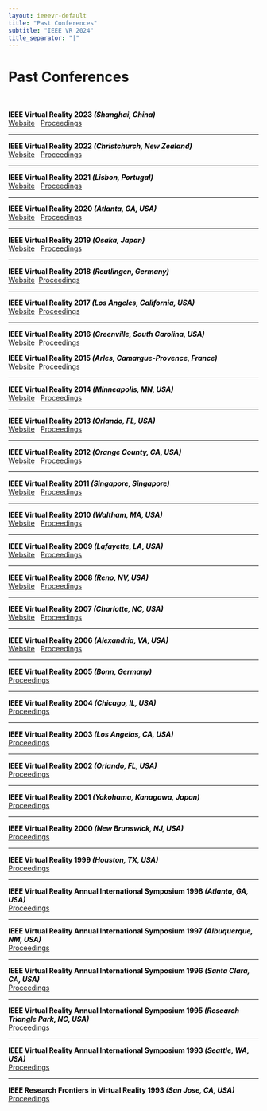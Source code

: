 ```yaml
---
layout: ieeevr-default
title: "Past Conferences"
subtitle: "IEEE VR 2024"
title_separator: "|"
---
```


<div>
<h1 id="past-conferences"> Past Conferences </h1>

<br>
<div>
    <p>
        <strong style="color:black">IEEE Virtual Reality 2023 <i>(Shanghai, China)</i></strong>
        <br>
        <a href="https://ieeevr.org/2023" class="btn btn--secundary">Website</a>
        &nbsp;
        <a href="https://ieeexplore.ieee.org/xpl/conhome/10108080/proceeding" class="btn btn--secundary">Proceedings</a>
    </p>
</div>
<hr>
<div>
    <p>
        <strong style="color:black">IEEE Virtual Reality 2022 <i>(Christchurch, New Zealand)</i></strong>
        <br>
        <a href="https://ieeevr.org/2022" class="btn btn--secundary">Website</a>
        &nbsp;
        <a href="https://ieeexplore.ieee.org/xpl/conhome/9417603/proceeding" class="btn btn--secundary">Proceedings</a>
    </p>
</div>
<hr>
<div>
    <p>
        <strong style="color:black">IEEE Virtual Reality 2021 <i>(Lisbon, Portugal)</i></strong>
        <br>
        <a href="https://ieeevr.org/2021" class="btn btn--secundary">Website</a>
        &nbsp;
        <a href="https://ieeexplore.ieee.org/xpl/conhome/9417603/proceeding" class="btn btn--secundary">Proceedings</a>
    </p>
</div>
<hr>
<div>
    <p>
        <strong style="color:black">IEEE Virtual Reality 2020 <i>(Atlanta, GA, USA)</i></strong>
        <br>
        <a href="https://ieeevr.org/2020" class="btn btn--secundary">Website</a>
        &nbsp;
        <a href="https://ieeexplore.ieee.org/xpl/conhome/9070012/proceeding" class="btn btn--secundary">Proceedings</a>
    </p>
</div>
<hr>
<div>
    <p>
        <strong style="color:black">IEEE Virtual Reality 2019 <i>(Osaka, Japan)</i></strong>
        <br>
        <a href="https://ieeevr.org/2019" class="btn btn--secundary">Website</a>
        &nbsp;
        <a href="https://ieeexplore.ieee.org/xpl/conhome.jsp?punumber=1000791" class="btn btn--secundary">Proceedings</a>
    </p>
</div>
<hr>
<div>
    <p>
        <strong style="color:black">IEEE Virtual Reality 2018  <i>(Reutlingen, Germany)</i></strong><br>
        <a href="https://ieeevr.org/2018" class="btn btn--secundary">Website</a>&nbsp;&nbsp;<a href="https://ieeexplore.ieee.org/xpl/mostRecentIssue.jsp?punumber=2945" class="btn btn--secundary">Proceedings</a>
    </p>
</div>
<hr>
<div>
    <p>
        <strong style="color:black">IEEE Virtual Reality 2017  <i>(Los Angeles, California, USA)</i></strong><br>
        <a href="https://ieeevr.org/2017" class="btn btn--secundary">Website</a>&nbsp;&nbsp;<a href="http://ieeexplore.ieee.org/xpl/mostRecentIssue.jsp?punumber=7889401" class="btn btn--secundary">Proceedings</a>
    </p>
</div>
<hr>
<div>
    <p>
        <strong style="color:black">IEEE Virtual Reality 2016  <i>(Greenville, South Carolina, USA)</i></strong><br>
        <a href="https://ieeevr.org/2016" class="btn btn--secundary">Website</a>&nbsp;&nbsp;<a href="http://ieeexplore.ieee.org/xpl/tocresult.jsp?isnumber=7433479" class="btn btn--secundary">Proceedings</a>
    </p>
</div>
<div>
    <p>
        <strong style="color:black">IEEE Virtual Reality 2015  <i>(Arles, Camargue-Provence, France)</i></strong><br>
        <a href="https://ieeevr.org/2015" class="btn btn--secundary">Website</a>&nbsp;&nbsp;<a href="http://ieeexplore.ieee.org/xpl/tocresult.jsp?isnumber=7064817&punumber=2945" class="btn btn--secundary">Proceedings</a>
    </p>
</div>
<hr>
<div>
    <p>
        <strong style="color:black">IEEE Virtual Reality 2014  <i>(Minneapolis, MN, USA)</i></strong><br>
        <a href="https://ieeevr.org/2014" class="btn btn--secundary">Website</a>
        &nbsp;
        <a href="http://ieeexplore.ieee.org/xpl/mostRecentIssue.jsp?punumber=6786176" class="btn btn--secundary">Proceedings</a>
    </p>
</div>
<hr>
<div>
    <p>
        <strong style="color:black">IEEE Virtual Reality 2013  <i>(Orlando, FL, USA)</i></strong><br>
        <a href="https://ieeevr.org/2013" class="btn btn--secundary">Website</a>
        &nbsp;
        <a href="http://ieeexplore.ieee.org/xpl/tocresult.jsp?isnumber=6479163" class="btn btn--secundary">Proceedings</a>
    </p>
</div>
<hr>
<div>
    <p>
        <strong style="color:black">IEEE Virtual Reality 2012  <i>(Orange County, CA, USA)</i></strong><br>
        <a href="http://conferences.computer.org/vr/2012/" class="btn btn--secundary">Website</a>
        &nbsp;
        <a href="http://ieeexplore.ieee.org/xpl/conhome.jsp?punumber=1000791" class="btn btn--secundary">Proceedings</a>
    </p>
</div>
<hr>
<div>
    <p>
        <strong style="color:black">IEEE Virtual Reality 2011  <i>(Singapore, Singapore)</i></strong><br>
        <a href="http://conferences.computer.org/vr/2011/" class="btn btn--secundary">Website</a>
        &nbsp;
        <a href="http://ieeexplore.ieee.org/xpl/mostRecentIssue.jsp?punumber=5753662" class="btn btn--secundary">Proceedings</a>
    </p>
</div>
<hr>
<div>
    <p>
        <strong style="color:black">IEEE Virtual Reality 2010  <i>(Waltham, MA, USA)</i></strong><br>
        <a href="http://conferences.computer.org/vr/2010/" class="btn btn--secundary">Website</a>
        &nbsp;
        <a href="http://ieeexplore.ieee.org/xpl/mostRecentIssue.jsp?punumber=5440859" class="btn btn--secundary">Proceedings</a>
    </p>
</div>
<hr>
<div>
    <p>
        <strong style="color:black">IEEE Virtual Reality 2009 <i>(Lafayette, LA, USA)</i></strong><br>
        <a href="http://conferences.computer.org/vr/2009/" class="btn btn--secundary">Website</a>
        &nbsp;
        <a href="http://ieeexplore.ieee.org/xpl/mostRecentIssue.jsp?punumber=4806856" class="btn btn--secundary">Proceedings</a>
    </p>
</div>
<hr>
<div>
    <p>
        <strong style="color:black">IEEE Virtual Reality 2008 <i>(Reno, NV, USA)</i></strong><br>
        <a href="http://conferences.computer.org/vr/2008/" class="btn btn--secundary">Website</a>
        &nbsp;
        <a href="http://ieeexplore.ieee.org/xpl/mostRecentIssue.jsp?punumber=4472735" class="btn btn--secundary">Proceedings</a>
    </p>
</div>
<hr>
<div>
    <p>
        <strong style="color:black">IEEE Virtual Reality 2007 <i>(Charlotte, NC, USA)</i></strong><br>
        <a href="http://conferences.computer.org/vr/2007/" class="btn btn--secundary">Website</a>
        &nbsp;
        <a href="hhttp://ieeexplore.ieee.org/xpl/tocresult.jsp?isnumber=4160977&isYear=2007" class="btn btn--secundary">Proceedings</a>
    </p>
</div>
<hr>
<div>
    <p>
        <strong style="color:black">IEEE Virtual Reality 2006 <i>(Alexandria, VA, USA)</i></strong><br>
        <a href="http://conferences.computer.org/vr/2006/" class="btn btn--secundary">Website</a>
        &nbsp;
        <a href="http://ieeexplore.ieee.org/xpl/tocresult.jsp?isnumber=34910&isYear=2006" class="btn btn--secundary">Proceedings</a>
    </p>
</div>
<hr>
<div>
    <p>
        <strong style="color:black">IEEE Virtual Reality 2005 <i>(Bonn, Germany)</i></strong><br>
        <a href="http://ieeexplore.ieee.org/xpl/tocresult.jsp?isnumber=32098&isYear=2005" class="btn btn--secundary">Proceedings</a>
    </p>
</div>
<hr>
<div>
    <p>
        <strong style="color:black">IEEE Virtual Reality 2004 <i>(Chicago, IL, USA)</i></strong><br>
        <a href="http://ieeexplore.ieee.org/xpl/mostRecentIssue.jsp?punumber=9163" class="btn btn--secundary">Proceedings</a>
    </p>
</div>
<hr>
<div>
    <p>
        <strong style="color:black">IEEE Virtual Reality 2003 <i>(Los Angelas, CA, USA)</i></strong><br>
        <a href="http://ieeexplore.ieee.org/xpl/tocresult.jsp?isnumber=26695&isYear=2003" class="btn btn--secundary">Proceedings</a>
    </p>
</div>
<hr>
<div>
    <p>
        <strong style="color:black">IEEE Virtual Reality 2002 <i>(Orlando, FL, USA)</i></strong><br>
        <a href="http://ieeexplore.ieee.org/xpl/tocresult.jsp?isnumber=21510&isYear=2002" class="btn btn--secundary">Proceedings</a>
    </p>
</div>
<hr>
<div>
    <p>
        <strong style="color:black">IEEE Virtual Reality 2001 <i>(Yokohama, Kanagawa, Japan)</i></strong><br>
        <a href="http://ieeexplore.ieee.org/xpl/tocresult.jsp?isnumber=19640&isYear=2001" class="btn btn--secundary">Proceedings</a>
    </p>
</div>
<hr>
<div>
    <p>
        <strong style="color:black">IEEE Virtual Reality 2000 <i>(New Brunswick, NJ, USA)</i></strong><br>
        <a href="http://ieeexplore.ieee.org/xpl/tocresult.jsp?isnumber=18163&isYear=2000" class="btn btn--secundary">Proceedings</a>
    </p>
</div>
<hr>
<div>
    <p>
        <strong style="color:black">IEEE Virtual Reality 1999 <i>(Houston, TX, USA)</i></strong><br>
        <a href="http://ieeexplore.ieee.org/xpl/tocresult.jsp?isnumber=16390&isYear=1999" class="btn btn--secundary">Proceedings</a>
    </p>
</div>
<hr>
<div>
    <p>
        <strong style="color:black">IEEE Virtual Reality Annual International Symposium 1998 <i>(Atlanta, GA, USA)</i></strong><br>
        <a href="http://ieeexplore.ieee.org/xpl/tocresult.jsp?isnumber=14305&isYear=1998" class="btn btn--secundary">Proceedings</a>
    </p>
</div>
<hr>
<div>
    <p>
        <strong style="color:black">IEEE Virtual Reality Annual International Symposium 1997 <i>(Albuquerque, NM, USA)</i></strong><br>
        <a href="http://ieeexplore.ieee.org/xpl/tocresult.jsp?isnumber=12656&isYear=1997" class="btn btn--secundary">Proceedings</a>
    </p>
</div>
<hr>
<div>
    <p>
        <strong style="color:black">IEEE Virtual Reality Annual International Symposium 1996 <i>(Santa Clara, CA, USA)</i></strong><br>
        <a href="http://ieeexplore.ieee.org/xpl/tocresult.jsp?isnumber=10587&isYear=1996" class="btn btn--secundary">Proceedings</a>
    </p>
</div> 
<hr>
<div>
    <p>
        <strong style="color:black">IEEE Virtual Reality Annual International Symposium 1995 <i>(Research Triangle Park, NC, USA)</i></strong><br>
        <a href="http://ieeexplore.ieee.org/xpl/tocresult.jsp?isnumber=11286&isYear=1995" class="btn btn--secundary">Proceedings</a>
    </p>
</div> 
<hr>
<div>
    <p>
        <strong style="color:black">IEEE Virtual Reality Annual International Symposium 1993 <i>(Seattle, WA, USA)</i></strong><br>
        <a href="http://ieeexplore.ieee.org/xpl/tocresult.jsp?isnumber=8641&isYear=1993" class="btn btn--secundary">Proceedings</a>
    </p>
</div> 
<hr>
<div>
    <p>
        <strong style="color:black">IEEE Research Frontiers in Virtual Reality 1993 <i>(San Jose, CA, USA)</i></strong><br>
        <a href="http://ieeexplore.ieee.org/xpl/tocresult.jsp?isnumber=8617&isYear=1993" class="btn btn--secundary">Proceedings</a>
    </p>
</div> 




    


    


    
</div>